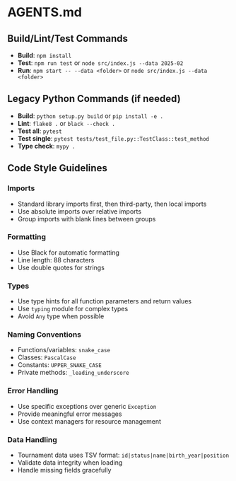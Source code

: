 # AGENTS.md

## Build/Lint/Test Commands
- **Build**: `npm install`
- **Test**: `npm run test` or `node src/index.js --data 2025-02`
- **Run**: `npm start -- --data <folder>` or `node src/index.js --data <folder>`

## Legacy Python Commands (if needed)
- **Build**: `python setup.py build` or `pip install -e .`
- **Lint**: `flake8 .` or `black --check .`
- **Test all**: `pytest`
- **Test single**: `pytest tests/test_file.py::TestClass::test_method`
- **Type check**: `mypy .`

## Code Style Guidelines

### Imports
- Standard library imports first, then third-party, then local imports
- Use absolute imports over relative imports
- Group imports with blank lines between groups

### Formatting
- Use Black for automatic formatting
- Line length: 88 characters
- Use double quotes for strings

### Types
- Use type hints for all function parameters and return values
- Use `typing` module for complex types
- Avoid `Any` type when possible

### Naming Conventions
- Functions/variables: `snake_case`
- Classes: `PascalCase`
- Constants: `UPPER_SNAKE_CASE`
- Private methods: `_leading_underscore`

### Error Handling
- Use specific exceptions over generic `Exception`
- Provide meaningful error messages
- Use context managers for resource management

### Data Handling
- Tournament data uses TSV format: `id|status|name|birth_year|position`
- Validate data integrity when loading
- Handle missing fields gracefully